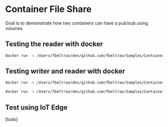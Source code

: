 # Container File Share

Goal is to demonstrate how two containers can have a pub/sub using volumes

## Testing the reader with docker

```bash
docker run -v /Users/fbeltrao/dev/github.com/fbeltrao/Samples/ContainerFileShare/:/app/data fbeltrao/containerfileshare-reader:1.0
```

## Testing writer and reader with docker

```bash
docker run -v /Users/fbeltrao/dev/github.com/fbeltrao/Samples/ContainerFileShare/:/app/data fbeltrao/containerfileshare-writer:1.0

docker run -v /Users/fbeltrao/dev/github.com/fbeltrao/Samples/ContainerFileShare/:/app/data fbeltrao/containerfileshare-reader:1.0
```

## Test using IoT Edge

[todo]
